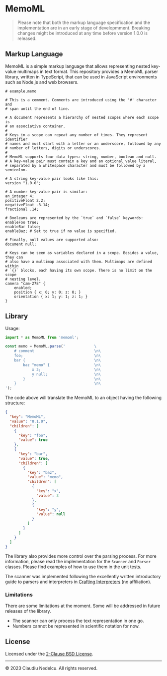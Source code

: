 # MemoML

> Please note that both the markup language specification and the
> implementation are in an early stage of developmment. Breaking changes
> might be introduced at any time before version 1.0.0 is released.

## Markup Language

MemoML is a simple markup language that allows representing nested key-value
multimaps in text format. This repository provides a MemoML parser library,
written in TypeScript, that can be used in JavaScript environments such as
Node.js and web browsers.

```memo
# example.memo

# This is a comment. Comments are introduced using the '#' character and
# span until the end of line.

# A document represents a hierarchy of nested scopes where each scope is
# an associative container.
#
# Keys in a scope can repeat any number of times. They represent identifier
# names and must start with a letter or an underscore, followed by any
# number of letters, digits or underscores.
#
# MemoML supports four data types: string, number, boolean and null.
# A key-value pair must contain a key and an optional value literal,
# separated by a whitespace character and must be followed by a semicolon.

# A string key-value pair looks like this:
version "1.0.0";

# A number key-value pair is similar:
an_integer 4;
positiveFloat 2.2;
negativeFloat -3.14;
fractional .14;

# Booleans are represented by the `true` and `false` keywords:
enableFoo true;
enableBar false;
enableBaz; # Set to true if no value is specified.

# Finally, null values are supported also:
document null;

# Keys can be seen as variables declared in a scope. Besides a value, they can
# also have a multimap associated with them. Multimaps are defined within
# `{}` blocks, each having its own scope. There is no limit on the scope
# nesting level.
camera "cam-278" {
    enabled;
    position { x: 0; y: 0; z: 0; }
    orientation { x: 1; y: 1; z: 1; }
}
```

## Library

Usage:

```js
import * as MemoML from 'memoml';

const memo = MemoML.parse('             \
    # comment                           \n\
    foo;                                \n\
    bar {                               \n\
        baz "memo" {                    \n\
            x 3;                        \n\
            y null;                     \n\
        }                               \n\
    }                                   \n\
');
```

The code above will translate the MemoML to an object having the following
structure:

```json
{
  "key": "MemoML",
  "value": "0.1.0",
  "children": [
    {
      "key": "foo",
      "value": true
    },
    {
      "key": "bar",
      "value": true,
      "children": [
        {
          "key": "baz",
          "value": "memo",
          "children": [
            {
              "key": "x",
              "value": 3
            },
            {
              "key": "y",
              "value": null
            }
          ]
        }
      ]
    }
  ]
}
```

The library also provides more control over the parsing process. For more
information, please read the implementation for the `Scanner` and
`Parser` classes. Please find examples of how to use them in the unit tests.

The scanner was implemented following the excellently written introductory
guide to parsers and interpreters in
[Crafting Interpreters](https://craftinginterpreters.com/) (no affiliation).

### Limitations

There are some limitations at the moment. Some will be addressed in future
releases of the library.

- The scanner can only process the text representation in one go.
- Numbers cannot be represented in scientific notation for now.

## License

Licensed under the [2-Clause BSD License](LICENSE.txt).

---
© 2023 Claudiu Nedelcu. All rights reserved.
